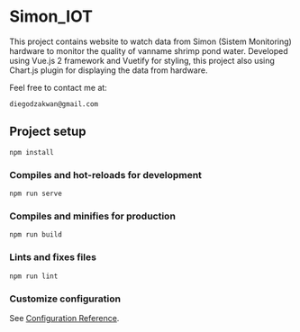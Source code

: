 # Simon_IOT
This project contains website to watch data from Simon (Sistem Monitoring) hardware to monitor the quality of vanname shrimp pond water. Developed using Vue.js 2 framework and Vuetify for styling, this project also using Chart.js plugin for displaying the data from hardware.

Feel free to contact me at:
```
diegodzakwan@gmail.com
```

## Project setup
```
npm install
```

### Compiles and hot-reloads for development
```
npm run serve
```

### Compiles and minifies for production
```
npm run build
```

### Lints and fixes files
```
npm run lint
```

### Customize configuration
See [Configuration Reference](https://cli.vuejs.org/config/).
